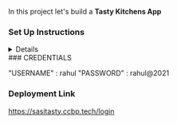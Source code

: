 In this project let's build a **Tasty Kitchens App** 

### Set Up Instructions

<details>

- Download dependencies by running `npm install`
- Start up the app using `npm start`
</details>
 
### CREDENTIALS

"USERNAME" : rahul "PASSWORD" : rahul@2021
 
### Deployment Link

https://sasitasty.ccbp.tech/login
